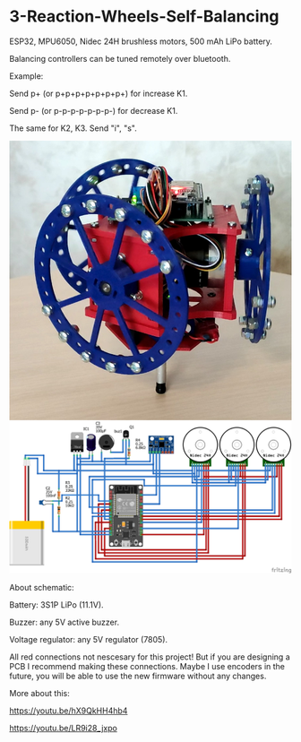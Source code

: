 # 3-Reaction-Wheels-Self-Balancing

ESP32, MPU6050, Nidec 24H brushless motors, 500 mAh LiPo battery.

Balancing controllers can be tuned remotely over bluetooth.

Example:

Send p+ (or p+p+p+p+p+p+p+) for increase K1.

Send p- (or p-p-p-p-p-p-p-) for decrease K1.

The same for K2, K3. Send "i", "s".

<img src="/pictures/3-wheel1.jpg" alt="3-Reaction-Wheels-Self-Balancing"/>

<img src="/pictures/schematic.png" alt="3-Reaction-Wheels-Self-Balancing-Schematic"/>

About schematic:

Battery: 3S1P LiPo (11.1V). 

Buzzer: any 5V active buzzer.

Voltage regulator: any 5V regulator (7805).

All red connections not nescesary for this project! But if you are designing a PCB I recommend making these connections. Maybe I use encoders in the future, you will be able to use the new firmware without any changes.
 
More about this:

https://youtu.be/hX9QkHH4hb4

https://youtu.be/LR9i28_jxpo
